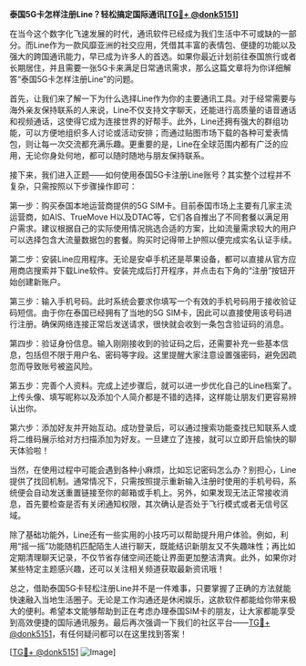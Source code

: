 **泰国5G卡怎样注册Line？轻松搞定国际通讯[[TG💪+ @donk5151](https://t.me/s/donk5151)]**

在当今这个数字化飞速发展的时代，通讯软件已经成为我们生活中不可或缺的一部分。而Line作为一款风靡亚洲的社交应用，凭借其丰富的表情包、便捷的功能以及强大的跨国通讯能力，早已成为许多人的首选。如果你最近计划前往泰国旅行或者长期居住，并且需要一张5G卡来满足日常通讯需求，那么这篇文章将为你详细解答“泰国5G卡怎样注册Line”的问题。

首先，让我们来了解一下为什么选择Line作为你的主要通讯工具。对于经常需要与海外亲友保持联系的人来说，Line不仅支持文字聊天，还能进行高质量的语音通话和视频通话，这使得它成为连接世界的好帮手。此外，Line还拥有强大的群组功能，可以方便地组织多人讨论或活动安排；而通过贴图市场下载的各种可爱表情包，则让每一次交流都充满乐趣。更重要的是，Line在全球范围内都有广泛的应用，无论你身处何地，都可以随时随地与朋友保持联系。

接下来，我们进入正题——如何使用泰国5G卡注册Line账号？其实整个过程并不复杂，只需按照以下步骤操作即可：

第一步：购买泰国本地运营商提供的5G SIM卡。目前泰国市场上主要有几家主流运营商，如AIS、TrueMove H以及DTAC等，它们各自推出了不同套餐以满足用户需求。建议根据自己的实际使用情况挑选合适的方案，比如流量需求较大的用户可以选择包含大流量数据包的套餐。购买时记得带上护照以便完成实名认证手续。

第二步：安装Line应用程序。无论是安卓手机还是苹果设备，都可以直接从官方应用商店搜索并下载Line软件。安装完成后打开程序，并点击右下角的“注册”按钮开始创建新账户。

第三步：输入手机号码。此时系统会要求你填写一个有效的手机号码用于接收验证码短信。由于你在泰国已经拥有了当地的5G SIM卡，因此可以直接使用该号码进行注册。确保网络连接正常后发送请求，很快就会收到一条包含验证码的消息。

第四步：验证身份信息。输入刚刚接收到的验证码之后，还需要补充一些基本信息，包括但不限于用户名、密码等字段。这里提醒大家注意设置强密码，避免因疏忽而导致账号被盗风险。

第五步：完善个人资料。完成上述步骤后，就可以进一步优化自己的Line档案了。上传头像、填写昵称以及添加个人简介都是不错的选择，这样能让朋友们更容易辨认出你。

第六步：添加好友并开始互动。成功登录后，可以通过搜索功能查找已知联系人或将二维码展示给对方扫描添加为好友。一旦建立了连接，就可以立即开启愉快的聊天体验啦！

当然，在使用过程中可能会遇到各种小麻烦，比如忘记密码怎么办？别担心，Line提供了找回机制。通常情况下，只需按照提示重新输入注册时使用的手机号码，系统便会自动发送重置链接至你的邮箱或手机上。另外，如果发现无法正常接收消息，首先要检查是否有关闭通知权限，其次确认是否处于飞行模式或者无信号区域。

除了基础功能外，Line还有一些实用的小技巧可以帮助提升用户体验。例如，利用“摇一摇”功能随机匹配陌生人进行聊天，既能结识新朋友又不失趣味性；再比如定期清理聊天记录，不仅节省存储空间还能让界面更加整洁清爽。此外，如果你对某些特定主题感兴趣，还可以关注相关频道获取最新资讯哦！

总之，借助泰国5G卡轻松注册Line并不是一件难事，只要掌握了正确的方法就能快速融入当地生活圈子。无论是工作沟通还是休闲娱乐，这款软件都能给你带来极大的便利。希望本文能够帮助到正在考虑办理泰国SIM卡的朋友，让大家都能享受到高效便捷的国际通讯服务。最后再次强调一下我们的社区平台——[TG💪+ @donk5151](https://t.me/s/donk5151)，有任何疑问都可以在这里找到答案！ 

[[TG💪+ @donk5151](https://t.me/s/donk5151) ![Image](https://i.postimg.cc/rwNCRYN7/Snipaste-2025-04-30-17-27-05.png)]
